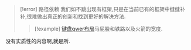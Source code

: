 
> [!error] 路径依赖
> 我们如不跳出现有框架,只是在当前已有的框架中缝缝补补,很难做出真正的创新和找到更好的解决方法. 
> >[!example] [键盘qwer布局](https://www.youtube.com/watch?v=AB9-qdPO1Eg )马屁股和铁路以及火箭的宽度.
> >

没有实质性的内容啊,就是所. 

